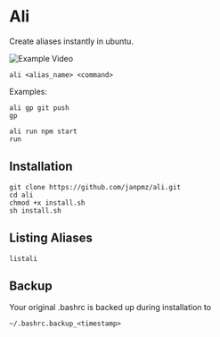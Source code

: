 # Ali

Create aliases instantly in ubuntu.

![Example Video](https://github.com/janpmz/ali/assets/106309033/de45679b-852d-4c70-b464-b26dc971753c)

```
ali <alias_name> <command>
```

Examples:

```
ali gp git push
gp
```

```
ali run npm start
run
```


## Installation
```
git clone https://github.com/janpmz/ali.git
cd ali
chmod +x install.sh
sh install.sh
```

## Listing Aliases

```
listali
```

## Backup
Your original .bashrc is backed up during installation to
```
~/.bashrc.backup_<timestamp>
```




